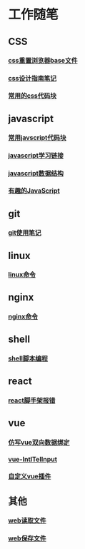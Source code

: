 # 工作随笔

## CSS
#### [css重置浏览器base文件](https://github.com/wang90/notes/blob/master/base.css)    
#### [css设计指南笔记](https://github.com/wang90/notes/blob/master/css_design_duide.md)    
#### [常用的css代码块](https://github.com/wang90/notes/blob/master/css_code.md)    

## javascript
#### [常用javscript代码块](https://github.com/wang90/notes/blob/master/javascript_code.md)    
#### [javascript学习链接](https://github.com/wang90/notes/blob/master/javscript_url.md)    
#### [javascript数据结构](https://github.com/wang90/notes/blob/master/javascript_dataStructure.md)    
#### [有趣的JavaScript](https://github.com/wang90/notes/blob/master/javascript_interesting.md)   

## git
#### [git使用笔记](https://github.com/wang90/notes/blob/master/git.md)

## linux
#### [linux命令](https://github.com/wang90/notes/blob/master/liunx_command.md)

## nginx
#### [nginx命令](https://github.com/wang90/notes/blob/master/nginx_command.md)

## shell
#### [shell脚本编程](https://github.com/wang90/notes/blob/master/shell_script.md)

## react
#### [react脚手架报错](https://github.com/wang90/notes/blob/master/react_create_error.md)

## vue
#### [仿写vue双向数据绑定](https://github.com/wang90/vue_demo)
#### [vue-IntlTelInput](https://github.com/wang90/vue-IntlTelInput)
#### [自定义vue插件](https://github.com/wang90/vue-plugs)

## 其他
#### [web读取文件](https://github.com/wang90/webReadFile)
#### [web保存文件](https://github.com/wang90/FileSaver.js)
